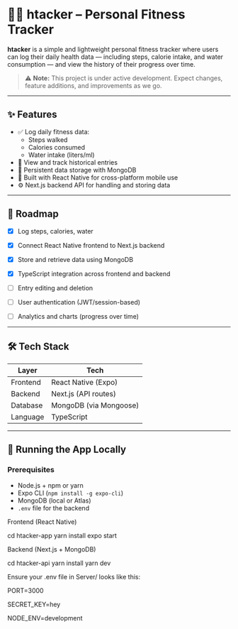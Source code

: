 # 🏃‍♂️ htacker – Personal Fitness Tracker

**htacker** is a simple and lightweight personal fitness tracker where users can log their daily health data — including steps, calorie intake, and water consumption — and view the history of their progress over time.

> ⚠️ **Note:** This project is under active development. Expect changes, feature additions, and improvements as we go.

---

## ✨ Features

- ✅ Log daily fitness data:
  - Steps walked
  - Calories consumed
  - Water intake (liters/ml)
- 📅 View and track historical entries
- 💾 Persistent data storage with MongoDB
- 📱 Built with React Native for cross-platform mobile use
- ⚙️ Next.js backend API for handling and storing data

---

## 🚧 Roadmap

- [x] Log steps, calories, water
- [x] Connect React Native frontend to Next.js backend
- [x] Store and retrieve data using MongoDB
- [x] TypeScript integration across frontend and backend
- [ ] Entry editing and deletion
- [ ] User authentication (JWT/session-based)
- [ ] Analytics and charts (progress over time)


---

## 🛠️ Tech Stack

| Layer        | Tech                               |
|--------------|-------------------------------------|
| Frontend     | React Native (Expo)                 |
| Backend      | Next.js (API routes)                |
| Database     | MongoDB (via Mongoose)              |
| Language     | TypeScript                          |


---

## 🧪 Running the App Locally

### Prerequisites

- Node.js + npm or yarn
- Expo CLI (`npm install -g expo-cli`)
- MongoDB (local or Atlas)
- `.env` file for the backend
  
 Frontend (React Native)

 cd htacker-app
yarn install
expo start

Backend (Next.js + MongoDB)

cd htacker-api
yarn install
yarn dev

Ensure your .env file in Server/ looks like this:

PORT=3000 

SECRET_KEY=hey  

NODE_ENV=development 

